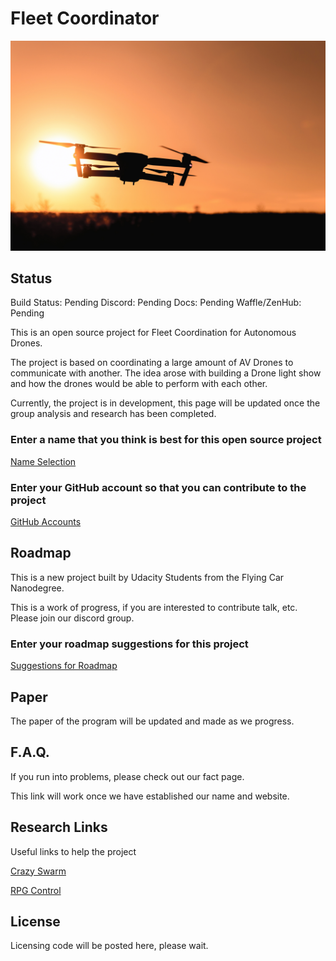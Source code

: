 # Fleet Coordinator

![Drone](img/drone.png)

## Status

Build Status: Pending
Discord: Pending
Docs: Pending
Waffle/ZenHub: Pending

This is an open source project for Fleet Coordination for Autonomous Drones.

The project is based on coordinating a large amount of AV Drones to communicate with another. The idea arose with building a Drone light show and how the drones would be able to perform with each other.

Currently, the project is in development, this page will be updated once the group analysis and research has been completed.

### Enter a name that you think is best for this open source project

[Name Selection](https://docs.google.com/spreadsheets/d/1fpIxixbZj47F0mmZd5CdzZhiFU5add_61ggx2bcxW_U/edit?usp=sharing)

### Enter your GitHub account so that you can contribute to the project

[GitHub Accounts](https://docs.google.com/spreadsheets/d/1kGTvyoV-P2G9A1NJADsRyTdGSuNju9oKRByTKqza5mY/edit?usp=sharing)

## Roadmap

This is a new project built by Udacity Students from the Flying Car Nanodegree.

This is a work of progress, if you are interested to contribute talk, etc. Please join our discord group.

### Enter your roadmap suggestions for this project

[Suggestions for Roadmap](https://docs.google.com/spreadsheets/d/1Y2daSb7VI_-Ar5gB6JDfbBL-fWd0QaGuuEFtwmYuC-k/edit?usp=sharing)

## Paper

The paper of the program will be updated and made as we progress.

## F.A.Q.

If you run into problems, please check out our fact page. 

This link will work once we have established our name and website.

## Research Links

Useful links to help the project

[Crazy Swarm](https://www.bitcraze.io/2016/08/crazyswarm/)

[RPG Control](https://github.com/uzh-rpg/rpg_quadrotor_control)

## License

Licensing code will be posted here, please wait.
